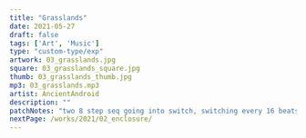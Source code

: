 ```yaml
---
title: "Grasslands"
date: 2021-05-27
draft: false
tags: ['Art', 'Music']
type: "custom-type/exp"
artwork: 03_grasslands.jpg
square: 03_grasslands_square.jpg
thumb: 03_grasslands_thumb.jpg
mp3: 03_grasslands.mp3
artist: AncientAndroid
description: ""
patchNotes: "two 8 step seq going into switch, switching every 16 beats, seq half beats, going into offset and scale then quantizer then into fm-op vco. seperate gate sequnce with all notes on except two in a 16 beat sequence triggering fmop gate and also stepping through a 3rd and 4th seq which is then random 8 steps to sequence the level and the fdbk amount. grassland sound and birds recording mixed in. m32 manually played through clouds."
nextPage: /works/2021/02_enclosure/
---
```

